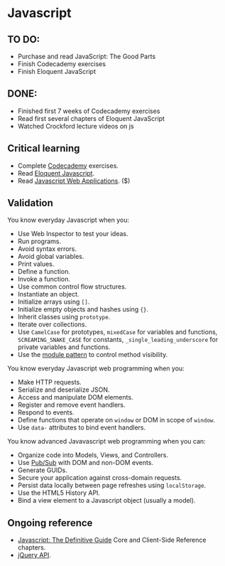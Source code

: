 Javascript
==========
TO DO:
-----
* Purchase and read JavaScript: The Good Parts
* Finish Codecademy exercises
* Finish Eloquent JavaScript

DONE:
-----
* Finished first 7 weeks of Codecademy exercises
* Read first several chapters of Eloquent JavaScript
* Watched Crockford lecture videos on js


Critical learning
-----------------

* Complete [Codecademy](http://www.codecademy.com) exercises.
* Read [Eloquent Javascript](http://eloquentjavascript.net/contents.html).
* Read [Javascript Web Applications](http://amzn.to/javascript-web-apps). ($)

Validation
----------

You know everyday Javascript when you:

* Use Web Inspector to test your ideas.
* Run programs.
* Avoid syntax errors.
* Avoid global variables.
* Print values.
* Define a function.
* Invoke a function.
* Use common control flow structures.
* Instantiate an object.
* Initialize arrays using `[]`.
* Initialize empty objects and hashes using `{}`.
* Inherit classes using `prototype`.
* Iterate over collections.
* Use `CamelCase` for prototypes, `mixedCase` for variables and functions,
  `SCREAMING_SNAKE_CASE` for constants, `_single_leading_underscore` for
  private variables and functions.
* Use the [module pattern](http://goo.gl/JDtHN) to control method visibility.

You know everyday Javascript web programming when you:

* Make HTTP requests.
* Serialize and deserialize JSON.
* Access and manipulate DOM elements.
* Register and remove event handlers.
* Respond to events.
* Define functions that operate on `window` or DOM in scope of `window`.
* Use `data-` attributes to bind event handlers.

You know advanced Javavascript web programming when you can:

* Organize code into Models, Views, and Controllers.
* Use [Pub/Sub](http://en.wikipedia.org/wiki/Publish/subscribe) with DOM and
  non-DOM events.
* Generate GUIDs.
* Secure your application against cross-domain requests.
* Persist data locally between page refreshes using `localStorage`.
* Use the HTML5 History API.
* Bind a view element to a Javascript object (usually a model).

Ongoing reference
-----------------

* [Javascript: The Definitive Guide](http://amzn.to/ONeSOs)
  Core and Client-Side Reference chapters.
* [jQuery API](http://api.jquery.com/).
